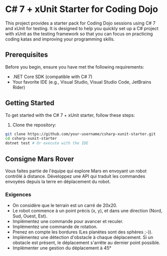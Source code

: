 # C# 7 + xUnit Starter for Coding Dojo

This project provides a starter pack for Coding Dojo sessions using C# 7 and xUnit for testing. It is designed to help you quickly set up a C# project with xUnit as the testing framework so that you can focus on practicing coding katas and improving your programming skills.

## Prerequisites

Before you begin, ensure you have met the following requirements:

- .NET Core SDK (compatible with C# 7)
- Your favorite IDE (e.g., Visual Studio, Visual Studio Code, JetBrains Rider)

## Getting Started

To get started with the C# 7 + xUnit starter, follow these steps:

1. Clone the repository:

```bash
git clone https://github.com/your-username/csharp-xunit-starter.git
cd csharp-xunit-starter
dotnet test # Or execute with the IDE
```
## Consigne Mars Rover

Vous faites partie de l'équipe qui explore Mars en envoyant un robot contrôlé à distance. Développez une API qui traduit les commandes envoyées depuis la terre en déplacement du robot.

### Exigences

- On considère que le terrain est un carré de 20x20.
- Le robot commence à un point précis (x, y), et dans une direction (Nord, Sud, Ouest, Est).
- Implémentez une commande pour avancer et reculer.
- Implémentez une commande de rotation.
- Prenez en compte les bordures (Les planètes sont des sphères ;-)).
- Implémentez une détection d'obstacle à chaque déplacement. Si un obstacle est présent, le déplacement s'arrête au dernier point possible.
- Implémenter une gestion du déplacement à 45°